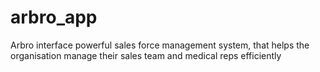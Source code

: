 # arbro_app
 Arbro interface powerful sales force management system, that helps the organisation manage their sales team and medical reps efficiently
